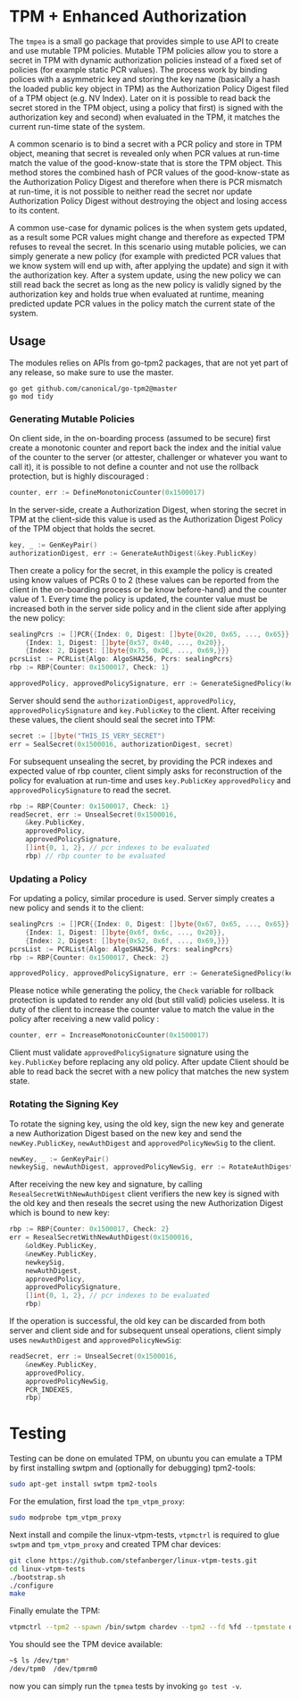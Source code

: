 # TPM + Enhanced Authorization
The `tmpea` is a  small go package that provides simple to use API to create and use mutable TPM policies. Mutable TPM policies allow you to store a secret in TPM with dynamic authorization policies instead of a fixed set of policies (for example static PCR values). The process work by binding polices with a asymmetric key and storing the key name (basically a hash the loaded public key object in TPM) as the Authorization Policy Digest filed of a TPM object (e.g. NV Index). Later on it is possible to read back the secret stored in the TPM object, using a policy that first) is signed with the authorization key and second) when evaluated in the TPM, it matches the current run-time state of the system.

A common scenario is to bind a secret with a PCR policy and store in TPM object, meaning that secret is revealed only when PCR values at run-time match the value of the good-know-state that is store the TPM object. This method stores the combined hash of PCR values of the good-know-state as the Authorization Policy Digest and therefore when there is PCR mismatch at run-time, it is not possible to neither read the secret nor update Authorization Policy Digest without destroying the object and losing access to its content.

A common use-case for dynamic polices is the when system gets updated, as a result some PCR values might change and therefore as expected TPM refuses to reveal the secret. In this scenario using mutable policies, we can simply generate a new policy (for example with predicted PCR values that we know system will end up with, after applying the update) and sign it with the authorization key. After a system update, using the new policy we can still read back the secret as long as the new policy is validly signed by the authorization key and holds true when evaluated at runtime, meaning predicted update PCR values in the policy match the current state of the system.

## Usage
The modules relies on APIs from go-tpm2 packages, that are not yet part of any release, so make sure to use the master.

```
go get github.com/canonical/go-tpm2@master
go mod tidy
```

### Generating Mutable Policies
On client side, in the on-boarding process (assumed to be secure) first create a monotonic counter and report back the index and the initial value of the counter to the server (or attester, challenger or whatever you want to call it), it is possible to not define a counter and not use the rollback protection, but is highly discouraged :

```go
counter, err := DefineMonotonicCounter(0x1500017)
```

In the server-side, create a Authorization Digest, when storing the secret in TPM at the client-side this value is used as the Authorization Digest Policy of the TPM object that holds the secret.

```go
key, _ := GenKeyPair()
authorizationDigest, err := GenerateAuthDigest(&key.PublicKey)
```

Then create a policy for the secret, in this example the policy is created using know values of PCRs 0 to 2 (these values can be reported from the client in the on-boarding process or be know before-hand) and the counter value of 1. Every time the policy is updated, the counter value must be increased both in the server side policy and in the client side after applying the new policy:

```go
sealingPcrs := []PCR{{Index: 0, Digest: []byte{0x20, 0x65, ..., 0x65}},
    {Index: 1, Digest: []byte{0x57, 0x40, ..., 0x20}},
    {Index: 2, Digest: []byte{0x75, 0xDE, ..., 0x69,}}}
pcrsList := PCRList{Algo: AlgoSHA256, Pcrs: sealingPcrs}
rbp := RBP{Counter: 0x1500017, Check: 1}

approvedPolicy, approvedPolicySignature, err := GenerateSignedPolicy(key, pcrsList, rbp)
```

Server should send the `authorizationDigest`, `approvedPolicy`, `approvedPolicySignature` and `key.PublicKey` to the client. After receiving these values, the client should seal the secret into TPM:

```go
secret := []byte("THIS_IS_VERY_SECRET")
err = SealSecret(0x1500016, authorizationDigest, secret)
```

For subsequent unsealing the secret, by providing the PCR indexes and expected value of rbp counter, client simply asks for reconstruction of  the policy for evaluation at run-time and uses `key.PublicKey` `approvedPolicy` and `approvedPolicySignature` to read the secret.

```go
rbp := RBP{Counter: 0x1500017, Check: 1}
readSecret, err := UnsealSecret(0x1500016,
    &key.PublicKey,
    approvedPolicy,
    approvedPolicySignature,
    []int{0, 1, 2}, // pcr indexes to be evaluated
    rbp) // rbp counter to be evaluated
```

### Updating a Policy
For updating a policy, similar procedure is used. Server simply creates a new policy and sends it to the client:
```go
sealingPcrs := []PCR{{Index: 0, Digest: []byte{0x67, 0x65, ..., 0x65}},
    {Index: 1, Digest: []byte{0x6f, 0x6c, ..., 0x20}},
    {Index: 2, Digest: []byte{0x52, 0x6f, ..., 0x69,}}}
pcrsList := PCRList{Algo: AlgoSHA256, Pcrs: sealingPcrs}
rbp := RBP{Counter: 0x1500017, Check: 2}

approvedPolicy, approvedPolicySignature, err := GenerateSignedPolicy(key, pcrsList, rbp)
```

Please notice while generating the policy, the `Check` variable for rollback protection is updated to render any old (but still valid) policies useless. It is duty of the client to increase the counter value to match the value in the policy after receiving a new valid policy :

```go
counter, err = IncreaseMonotonicCounter(0x1500017)
```

Client must validate `approvedPolicySignature` signature using the `key.PublicKey` before replacing any old policy. After update Client should be able to read back the secret with a new policy that matches the new system state.

### Rotating the Signing Key
To rotate the signing key, using the old key, sign the new key and generate a new Authorization Digest based on the new key and send the `newKey.PublicKey`, `newAuthDigest` and `approvedPolicyNewSig` to the client.

```go
newKey, _ := GenKeyPair()
newkeySig, newAuthDigest, approvedPolicyNewSig, err := RotateAuthDigestWithPolicy(oldKey, newKey, pcrs, rbp)
```

 After receiving the new key and signature, by calling `ResealSecretWithNewAuthDigest` client verifiers the new key is signed with the old key and then reseals the secret using the new Authorization Digest which is bound to new key:

```go
rbp := RBP{Counter: 0x1500017, Check: 2}
err = ResealSecretWithNewAuthDigest(0x1500016,
    &oldKey.PublicKey,
    &newKey.PublicKey,
    newkeySig,
    newAuthDigest,
    approvedPolicy,
    approvedPolicySignature,
    []int{0, 1, 2}, // pcr indexes to be evaluated
    rbp)
```

If the operation is successful, the old key can be discarded from both server and client side and for subsequent unseal operations, client simply uses `newAuthDigest` and `approvedPolicyNewSig`:

```go
readSecret, err := UnsealSecret(0x1500016,
    &newKey.PublicKey,
    approvedPolicy,
    approvedPolicyNewSig,
    PCR_INDEXES,
    rbp)
```

# Testing
Testing can be done on emulated TPM, on ubuntu you can emulate a TPM by first installing swtpm and (optionally for debugging) tpm2-tools:

```bash
sudo apt-get install swtpm tpm2-tools
```

For the emulation, first load the `tpm_vtpm_proxy`:

```bash
sudo modprobe tpm_vtpm_proxy
```

Next install and compile the linux-vtpm-tests, `vtpmctrl` is required to glue `swtpm` and `tpm_vtpm_proxy` and created TPM char devices:

```bash
git clone https://github.com/stefanberger/linux-vtpm-tests.git
cd linux-vtpm-tests
./bootstrap.sh
./configure
make
```

Finally emulate the TPM:

```bash
vtpmctrl --tpm2 --spawn /bin/swtpm chardev --tpm2 --fd %fd --tpmstate dir=/tmp --flags not-need-init --locality allow-set-locality
```

You should see the TPM device available:

```bash
~$ ls /dev/tpm*
/dev/tpm0  /dev/tpmrm0
```

now you can simply run the `tpmea` tests by invoking `go test -v`.
